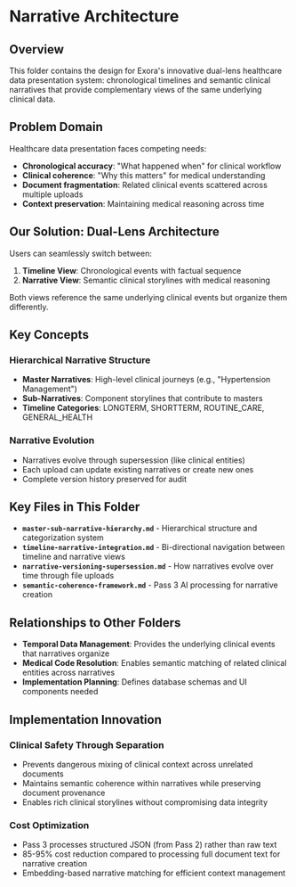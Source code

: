 # Narrative Architecture

## Overview

This folder contains the design for Exora's innovative dual-lens healthcare data presentation system: chronological timelines and semantic clinical narratives that provide complementary views of the same underlying clinical data.

## Problem Domain

Healthcare data presentation faces competing needs:
- **Chronological accuracy**: "What happened when" for clinical workflow
- **Clinical coherence**: "Why this matters" for medical understanding
- **Document fragmentation**: Related clinical events scattered across multiple uploads
- **Context preservation**: Maintaining medical reasoning across time

## Our Solution: Dual-Lens Architecture

Users can seamlessly switch between:
1. **Timeline View**: Chronological events with factual sequence
2. **Narrative View**: Semantic clinical storylines with medical reasoning

Both views reference the same underlying clinical events but organize them differently.

## Key Concepts

### Hierarchical Narrative Structure
- **Master Narratives**: High-level clinical journeys (e.g., "Hypertension Management")
- **Sub-Narratives**: Component storylines that contribute to masters
- **Timeline Categories**: LONGTERM, SHORTTERM, ROUTINE_CARE, GENERAL_HEALTH

### Narrative Evolution
- Narratives evolve through supersession (like clinical entities)
- Each upload can update existing narratives or create new ones
- Complete version history preserved for audit

## Key Files in This Folder

- **`master-sub-narrative-hierarchy.md`** - Hierarchical structure and categorization system
- **`timeline-narrative-integration.md`** - Bi-directional navigation between timeline and narrative views
- **`narrative-versioning-supersession.md`** - How narratives evolve over time through file uploads
- **`semantic-coherence-framework.md`** - Pass 3 AI processing for narrative creation

## Relationships to Other Folders

- **Temporal Data Management**: Provides the underlying clinical events that narratives organize
- **Medical Code Resolution**: Enables semantic matching of related clinical entities across narratives
- **Implementation Planning**: Defines database schemas and UI components needed

## Implementation Innovation

### Clinical Safety Through Separation
- Prevents dangerous mixing of clinical context across unrelated documents
- Maintains semantic coherence within narratives while preserving document provenance
- Enables rich clinical storylines without compromising data integrity

### Cost Optimization
- Pass 3 processes structured JSON (from Pass 2) rather than raw text
- 85-95% cost reduction compared to processing full document text for narrative creation
- Embedding-based narrative matching for efficient context management